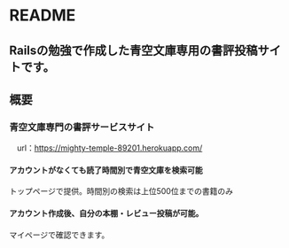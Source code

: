 # README

## Railsの勉強で作成した青空文庫専用の書評投稿サイトです。

## 概要
### 青空文庫専門の書評サービスサイト
　url：https://mighty-temple-89201.herokuapp.com/

#### アカウントがなくても読了時間別で青空文庫を検索可能
トップページで提供。時間別の検索は上位500位までの書籍のみ

#### アカウント作成後、自分の本棚・レビュー投稿が可能。
マイページで確認できます。
  

